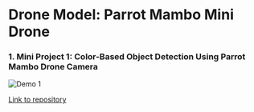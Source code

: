# Drone Model: Parrot Mambo Mini Drone


### 1. Mini Project 1: Color-Based Object Detection Using Parrot Mambo Drone Camera
 
![Demo 1](https://github.com/user-attachments/assets/22020549-48d6-4dfe-9658-e8772a628fb7)

[Link to repository](https://github.com/anushka002/parrot_mambo_series/blob/main/Mini%20Project%201%20Color-Based%20Object%20Detection%20Using%20Parrot%20Mambo%20Drone%20Camera/README.md)
